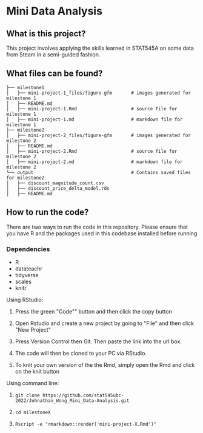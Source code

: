 # Mini Data Analysis

## What is this project?

This project involves applying the skills learned in STAT545A on some data from Steam in a semi-guided fashion.

## What files can be found?

    ├── milestone1
    │   ├── mini-project-1_files/figure-gfm       # images generated for milestone 1
    │   ├── README.md
    │   ├── mini-project-1.Rmd                    # source file for milestone 1
    │   ├── mini-project-1.md                     # markdown file for milestone 1
    ├── milestone2
    │   ├── mini-project-2_files/figure-gfm       # images generated for milestone 2
    │   ├── README.md
    │   ├── mini-project-2.Rmd                    # source file for milestone 2
    │   ├── mini-project-2.md                     # markdown file for milestone 2
    └── output                                    # Contains saved files for milestone2
    │   ├── discount_magnitude_count.csv
    │   ├── discount_price_delta_model.rds
    │   ├── README.md

## How to run the code?

There are two ways to run the code in this repository. Please ensure that you have R and the packages used in this codebase installed before running

### Dependencies
 * R
 * datateachr
 * tidyverse
 * scales
 * knitr

Using RStudio:

1.  Press the green "Code"" button and then click the copy button

2.  Open Rstudio and create a new project by going to "File" and then click "New Project"

3.  Press Version Control then Git. Then paste the link into the url box.

4. The code will then be cloned to your PC via RStudio.

5. To knit your own version of the the Rmd, simply open the Rmd and click on the knit button

Using command line:

1.  `git clone https://github.com/stat545ubc-2022/Johnathan_Wong_Mini_Data-Analysis.git`

2.  `cd milestoneX`

3.  `Rscript -e "rmarkdown::render('mini-project-X.Rmd')"`

